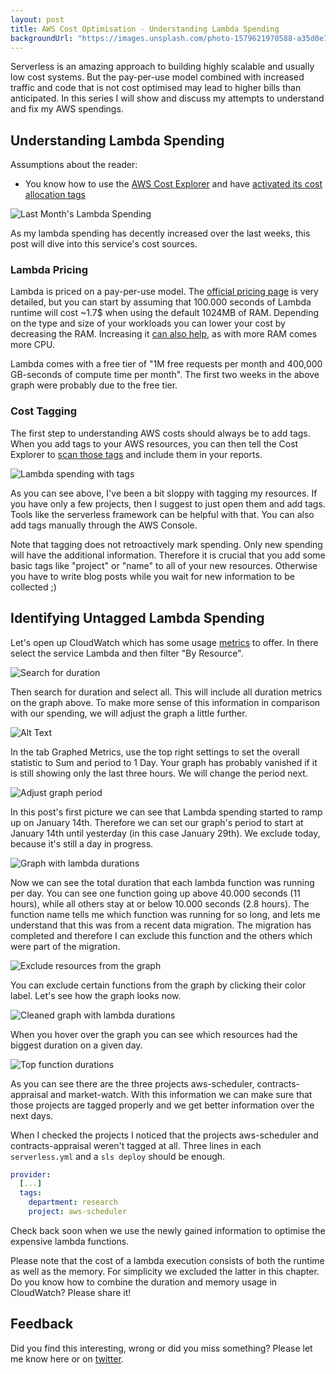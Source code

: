 ```yaml
---
layout: post
title: AWS Cost Optimisation - Understanding Lambda Spending
backgroundUrl: "https://images.unsplash.com/photo-1579621970588-a35d0e7ab9b6?ixlib=rb-1.2.1&auto=format&fit=crop&q=80"
---
```


Serverless is an amazing approach to building highly scalable and usually low cost systems. But the pay-per-use model combined with increased traffic and code that is not cost optimised may lead to higher bills than anticipated. In this series I will show and discuss my attempts to understand and fix my AWS spendings.

## Understanding Lambda Spending

Assumptions about the reader:
- You know how to use the [AWS Cost Explorer](https://docs.aws.amazon.com/awsaccountbilling/latest/aboutv2/ce-what-is.html) and have [activated its cost allocation tags](https://docs.aws.amazon.com/awsaccountbilling/latest/aboutv2/custom-tags.html)

![Last Month's Lambda Spending](https://dev-to-uploads.s3.amazonaws.com/i/r5iurpnrnbxei8ya0lme.png)

As my lambda spending has decently increased over the last weeks, this post will dive into this service's cost sources.

### Lambda Pricing

Lambda is priced on a pay-per-use model. The [official pricing page](https://aws.amazon.com/lambda/pricing) is very detailed, but you can start by assuming that 100.000 seconds of Lambda runtime will cost ~1.7$ when using the default 1024MB of RAM. Depending on the type and size of your workloads you can lower your cost by decreasing the RAM. Increasing it [can also help](https://hackernoon.com/lower-your-aws-lambda-bill-by-increasing-memory-size-yep-e591ae499692), as with more RAM comes more CPU.

Lambda comes with a free tier of "1M free requests per month and 400,000 GB-seconds of compute time per month". The first two weeks in the above graph were probably due to the free tier.

### Cost Tagging

The first step to understanding AWS costs should always be to add tags. When you add tags to your AWS resources, you can then tell the Cost Explorer to [scan those tags](https://docs.aws.amazon.com/awsaccountbilling/latest/aboutv2/activating-tags.html) and include them in your reports.

![Lambda spending with tags](https://dev-to-uploads.s3.amazonaws.com/i/rksielpepv5q5jlaiom3.png)

As you can see above, I've been a bit sloppy with tagging my resources. If you have only a few projects, then I suggest to just open them and add tags. Tools like the serverless framework can be helpful with that. You can also add tags manually through the AWS Console.

Note that tagging does not retroactively mark spending. Only new spending will have the additional information. Therefore it is crucial that you add some basic tags like "project" or "name" to all of your new resources. Otherwise you have to write blog posts while you wait for new information to be collected ;)

## Identifying Untagged Lambda Spending

Let's open up CloudWatch which has some usage [metrics](https://console.aws.amazon.com/cloudwatch/home#metricsV2:) to offer. In there select the service Lambda and then filter "By Resource".

![Search for duration](https://dev-to-uploads.s3.amazonaws.com/i/5g38o5am23svd2iq6vfc.png)

Then search for duration and select all. This will include all duration metrics on the graph above. To make more sense of this information in comparison with our spending, we will adjust the graph a little further.

![Alt Text](https://dev-to-uploads.s3.amazonaws.com/i/qdql7hxmhvp0fdepcrle.png)

In the tab Graphed Metrics, use the top right settings to set the overall statistic to Sum and period to 1 Day. Your graph has probably vanished if it is still showing only the last three hours. We will change the period next.

![Adjust graph period](https://dev-to-uploads.s3.amazonaws.com/i/m2ryr98o165nxmdhrt2x.png)

In this post's first picture we can see that Lambda spending started to ramp up on January 14th. Therefore we can set our graph's period to start at January 14th until yesterday (in this case January 29th). We exclude today, because it's still a day in progress.

![Graph with lambda durations](https://dev-to-uploads.s3.amazonaws.com/i/fqa1m59m96l0hnbxrz9h.png)

Now we can see the total duration that each lambda function was running per day. You can see one function going up above 40.000 seconds (11 hours), while all others stay at or below 10.000 seconds (2.8 hours). The function name tells me which function was running for so long, and lets me understand that this was from a recent data migration. The migration has completed and therefore I can exclude this function and the others which were part of the migration. 

![Exclude resources from the graph](https://dev-to-uploads.s3.amazonaws.com/i/dsg5z0y91lvpwysz5xo1.png)

You can exclude certain functions from the graph by clicking their color label. Let's see how the graph looks now.

![Cleaned graph with lambda durations](https://dev-to-uploads.s3.amazonaws.com/i/r8m2sol071esxks5qz73.png)

When you hover over the graph you can see which resources had the biggest duration on a given day.

![Top function durations](https://dev-to-uploads.s3.amazonaws.com/i/dcctzpquq9m17mxtvx2t.png)

As you can see there are the three projects aws-scheduler, contracts-appraisal and market-watch. With this information we can make sure that those projects are tagged properly and we get better information over the next days.

When I checked the projects I noticed that the projects aws-scheduler and contracts-appraisal weren't tagged at all. Three lines in each `serverless.yml` and a `sls deploy` should be enough.

```yaml
provider:
  [...]
  tags:
    department: research
    project: aws-scheduler
```

Check back soon when we use the newly gained information to optimise the expensive lambda functions.

Please note that the cost of a lambda execution consists of both the runtime as well as the memory. For simplicity we excluded the latter in this chapter. Do you know how to combine the duration and memory usage in CloudWatch? Please share it!

## Feedback

Did you find this interesting, wrong or did you miss something? Please let me know here or on [twitter](https://twitter.com/michabahr).